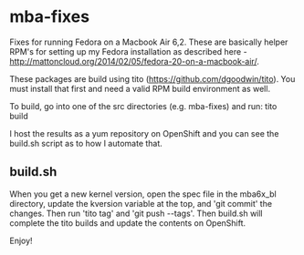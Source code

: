 mba-fixes
=========

Fixes for running Fedora on a Macbook Air 6,2.  These are basically helper RPM's for setting up my Fedora installation as described here - http://mattoncloud.org/2014/02/05/fedora-20-on-a-macbook-air/.

These packages are build using tito (https://github.com/dgoodwin/tito).
You must install that first and need a valid RPM build environment as
well.

To build, go into one of the src directories (e.g. mba-fixes) and run:
    tito build

I host the results as a yum repository on OpenShift and you can see the
build.sh script as to how I automate that.

build.sh
-----------

When you get a new kernel version, open the spec file in the mba6x_bl
directory, update the kversion variable at the top, and 'git commit' the
changes.  Then run 'tito tag' and 'git push --tags'.  Then build.sh will complete the tito builds and update the
contents on OpenShift.

Enjoy! 
